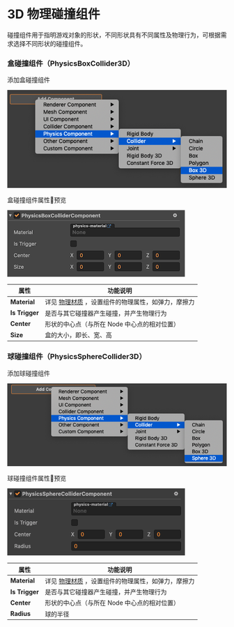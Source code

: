 # 3D 物理碰撞组件

碰撞组件用于指明游戏对象的形状，不同形状具有不同属性及物理行为，可根据需求选择不同形状的碰撞组件。

### 盒碰撞组件（PhysicsBoxCollider3D）

添加盒碰撞组件

![盒碰撞组件](image/box-component.png)

盒碰撞组件属性预览

![盒碰撞组件](image/box-prop.png)

属性 | 功能说明
---|---
**Material** | 详见 [物理材质](./physics-material.md) ，设置组件的物理属性，如弹力，摩擦力
**Is Trigger** | 是否与其它碰撞器产生碰撞，并产生物理行为
**Center**  |  形状的中心点（与所在 Node 中心点的相对位置）
**Size**  |  盒的大小，即长、宽、高

### 球碰撞组件（PhysicsSphereCollider3D）

添加球碰撞组件

![球碰撞组件](image/sphere-component.png)

球碰撞组件属性预览

![球碰撞组件](image/sphere-prop.png)

属性 | 功能说明
---|---
**Material** | 详见 [物理材质](./physics-material.md) ，设置组件的物理属性，如弹力，摩擦力
**Is Trigger** | 是否与其它碰撞器产生碰撞，并产生物理行为
**Center**  |  形状的中心点（与所在 Node 中心点的相对位置）
**Radius** | 球的半径